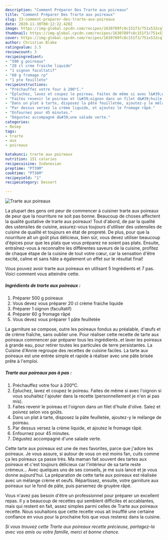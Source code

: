 ```yaml
---
description: "Comment Préparer Des Trarte aux poireaux"
title: "Comment Préparer Des Trarte aux poireaux"
slug: 33-comment-preparer-des-trarte-aux-poireaux
date: 2020-11-30T08:12:22.420Z
image: https://img-global.cpcdn.com/recipes/1630789fc8c151f3/751x532cq70/trarte-aux-poireaux-photo-principale-de-la-recette.jpg
thumbnail: https://img-global.cpcdn.com/recipes/1630789fc8c151f3/751x532cq70/trarte-aux-poireaux-photo-principale-de-la-recette.jpg
cover: https://img-global.cpcdn.com/recipes/1630789fc8c151f3/751x532cq70/trarte-aux-poireaux-photo-principale-de-la-recette.jpg
author: Christian Blake
ratingvalue: 3.5
reviewcount: 3
recipeingredient:
- "500 g poireaux"
- "20 cl crme fraiche liquide"
- "1 oignon facultatif"
- "60 g fromage rp"
- "1 pte feuillete"
recipeinstructions:
- "Préchauffez votre four à 200°C."
- "Épluchez, lavez et coupez le poireau. Faites de même si avec l&#39;oignon si vous souhaitez l&#39;ajouter dans la recette (personnellement je n&#39;en ai pas mis)."
- "Faites revenir le poireau et l&#39;oignon dans un filet d&#39;huile d&#39;olive. Salez et poivrez selon vos goûts."
- "Dans un plat à tarte, disposez la pâte feuilletée, ajoutez-y le mélange de poireau."
- "Par dessus versez la crème liquide, et ajoutez le fromage râpé."
- "Enfournez pour 45 minutes."
- "Dégustez accompagné d&#39;une salade verte."
categories:
- Resep
tags:
- trarte
- aux
- poireaux

katakunci: trarte aux poireaux 
nutrition: 151 calories
recipecuisine: Indonesian
preptime: "PT39M"
cooktime: "PT36M"
recipeyield: "1"
recipecategory: Dessert

---
```



![Trarte aux poireaux](https://img-global.cpcdn.com/recipes/1630789fc8c151f3/751x532cq70/trarte-aux-poireaux-photo-principale-de-la-recette.jpg)

La plupart des gens ont peur de commencer à cuisiner trarte aux poireaux de peur que la nourriture ne soit pas bonne. Beaucoup de choses affectent la qualité gustative de trarte aux poireaux! Tout d'abord, de par la qualité des ustensiles de cuisine, assurez-vous toujours d'utiliser des ustensiles de cuisine de qualité et toujours en état de propreté. De plus, pour que la nourriture ait un goût plus délicieux, bien sûr, vous devez utiliser beaucoup d'épices pour que les plats que vous préparez ne soient pas plats. Ensuite, entraînez-vous à reconnaître les différentes saveurs de la cuisine, profitez de chaque étape de la cuisine de tout votre cœur, car la sensation d'être excité, calme et sans hâte a également un effet sur le résultat final!

<!--inarticleads1-->

Vous pouvez avoir trarte aux poireaux en utilisant 5 Ingrédients et 7 pas. Voici comment vous atteindre cette.

##### Ingrédients de trarte aux poireaux :

1. Préparer 500 g poireaux
1. Vous devez vous préparer 20 cl crème fraiche liquide
1. Préparer 1 oignon (facultatif)
1. Préparer 60 g fromage râpé
1. Vous devez vous préparer 1 pâte feuilletée


La garniture se compose, outre les poireaux fondus au préalable, d&#39;œufs et de crème fraîche, sans oublier une. Pour réaliser cette recette de tarte aux poireaux commencer par préparer tous les ingrédients..et laver les poireaux à grande eau, pour retirer toutes les particules de terre persistantes. La Cuisine d&#39;Annie regroupe des recettes de cuisine faciles. La tarte aux poireaux est une entrée simple et rapide à réaliser avec une pâte brisée prête à l&#39;emploi. 

<!--inarticleads2-->

##### Trarte aux poireaux pas à pas :

1. Préchauffez votre four à 200°C.
1. Épluchez, lavez et coupez le poireau. Faites de même si avec l&#39;oignon si vous souhaitez l&#39;ajouter dans la recette (personnellement je n&#39;en ai pas mis).
1. Faites revenir le poireau et l&#39;oignon dans un filet d&#39;huile d&#39;olive. Salez et poivrez selon vos goûts.
1. Dans un plat à tarte, disposez la pâte feuilletée, ajoutez-y le mélange de poireau.
1. Par dessus versez la crème liquide, et ajoutez le fromage râpé.
1. Enfournez pour 45 minutes.
1. Dégustez accompagné d&#39;une salade verte.


Cette tarte aux poireaux est une de mes favorites, parce que j&#39;adore les poireaux. Je vous assure, si autour de vous on est moins fan, cuits comme ça les poireaux ça passe très. Ma maman fait souvent des tartes aux poireaux et c&#39;est toujours délicieux car l&#39;intérieur de sa tarte reste crémeux… Avec quelques uns de ses conseils, je me suis lancé et je vous donne aujourd&#39;hui. La préparation de cette tarte aux poireaux est réalisée avec un mélange crème et oeufs. Répartissez, ensuite, votre garniture aux poireaux sur le fond de pâte, puis parsemez de gruyère râpé. 

<!--inarticleads1-->

<p>
Vous n'avez pas besoin d'être un professionnel pour préparer un excellent repas. Il y a beaucoup de recettes qui semblent difficiles et accablantes, mais qui restent en fait, assez simples parmi celles de Trarte aux poireaux recette. Nous souhaitons que cette recette vous ait insufflé une certaine confiance en vous pour la prochaine fois que vous resterez dans la cuisine.
</p>

<p>
<i>Si vous trouvez cette Trarte aux poireaux recette précieuse, partagez-la avec vos amis ou votre famille, merci et bonne chance.</i>
</p>
